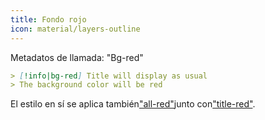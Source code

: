 ```yaml
---
title: Fondo rojo
icon: material/layers-outline
---
```


Metadatos de llamada: "Bg-red"

```md
> [!info|bg-red] Title will display as usual
> The background color will be red
```

El estilo en sí se aplica también["all-red"](../combined-styling/page-3.md)junto con["title-red"](../title-styling/page-3.md).